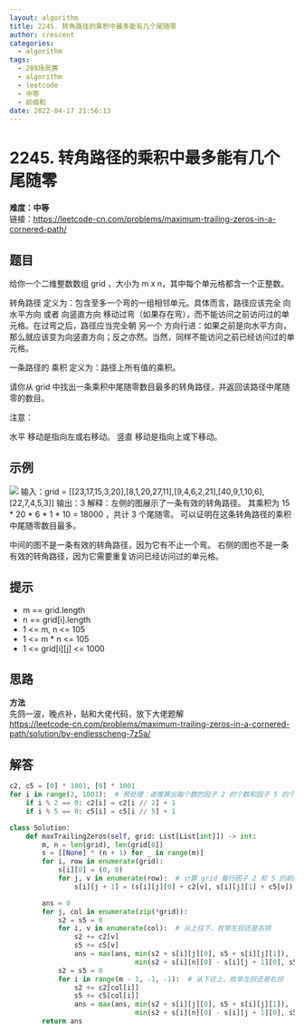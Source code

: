 ```yaml
---
layout: algorithm
title: 2245. 转角路径的乘积中最多能有几个尾随零
author: crescent
categories:
  - algorithm
tags:
  - 289场周赛
  - algorithm
  - leetcode
  - 中等
  - 前缀和
date: 2022-04-17 21:56:13
---
```

# 2245. 转角路径的乘积中最多能有几个尾随零
**难度：中等**  
链接：https://leetcode-cn.com/problems/maximum-trailing-zeros-in-a-cornered-path/
## 题目
给你一个二维整数数组 grid ，大小为 m x n，其中每个单元格都含一个正整数。

转角路径 定义为：包含至多一个弯的一组相邻单元。具体而言，路径应该完全 向水平方向 或者 向竖直方向 移动过弯（如果存在弯），而不能访问之前访问过的单元格。在过弯之后，路径应当完全朝 另一个 方向行进：如果之前是向水平方向，那么就应该变为向竖直方向；反之亦然。当然，同样不能访问之前已经访问过的单元格。

一条路径的 乘积 定义为：路径上所有值的乘积。

请你从 grid 中找出一条乘积中尾随零数目最多的转角路径，并返回该路径中尾随零的数目。

注意：

水平 移动是指向左或右移动。
竖直 移动是指向上或下移动。

## 示例
![](https://assets.leetcode.com/uploads/2022/03/23/ex1new2.jpg)
输入：grid = [[23,17,15,3,20],[8,1,20,27,11],[9,4,6,2,21],[40,9,1,10,6],[22,7,4,5,3]]
输出：3
解释：左侧的图展示了一条有效的转角路径。
其乘积为 15 * 20 * 6 * 1 * 10 = 18000 ，共计 3 个尾随零。
可以证明在这条转角路径的乘积中尾随零数目最多。

中间的图不是一条有效的转角路径，因为它有不止一个弯。
右侧的图也不是一条有效的转角路径，因为它需要重复访问已经访问过的单元格。

## 提示
+ m == grid.length
+ n == grid[i].length
+ 1 <= m, n <= 105
+ 1 <= m * n <= 105
+ 1 <= grid[i][j] <= 1000

## 思路
**方法**  
先鸽一波，晚点补，贴和大佬代码，放下大佬题解  
https://leetcode-cn.com/problems/maximum-trailing-zeros-in-a-cornered-path/solution/by-endlesscheng-7z5a/

## 解答
``` python
c2, c5 = [0] * 1001, [0] * 1001
for i in range(2, 1001):  # 预处理：递推算出每个数的因子 2 的个数和因子 5 的个数
    if i % 2 == 0: c2[i] = c2[i // 2] + 1
    if i % 5 == 0: c5[i] = c5[i // 5] + 1

class Solution:
    def maxTrailingZeros(self, grid: List[List[int]]) -> int:
        m, n = len(grid), len(grid[0])
        s = [[None] * (n + 1) for _ in range(m)]
        for i, row in enumerate(grid):
            s[i][0] = (0, 0)
            for j, v in enumerate(row):  # 计算 grid 每行因子 2 和 5 的前缀和
                s[i][j + 1] = (s[i][j][0] + c2[v], s[i][j][1] + c5[v])

        ans = 0
        for j, col in enumerate(zip(*grid)):
            s2 = s5 = 0
            for i, v in enumerate(col):  # 从上往下，枚举左拐还是右拐
                s2 += c2[v]
                s5 += c5[v]
                ans = max(ans, min(s2 + s[i][j][0], s5 + s[i][j][1]),
                               min(s2 + s[i][n][0] - s[i][j + 1][0], s5 + s[i][n][1] - s[i][j + 1][1]))
            s2 = s5 = 0
            for i in range(m - 1, -1, -1):  # 从下往上，枚举左拐还是右拐
                s2 += c2[col[i]]
                s5 += c5[col[i]]
                ans = max(ans, min(s2 + s[i][j][0], s5 + s[i][j][1]),
                               min(s2 + s[i][n][0] - s[i][j + 1][0], s5 + s[i][n][1] - s[i][j + 1][1]))
        return ans
```